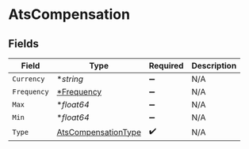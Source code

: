 # AtsCompensation


## Fields

| Field                                                             | Type                                                              | Required                                                          | Description                                                       |
| ----------------------------------------------------------------- | ----------------------------------------------------------------- | ----------------------------------------------------------------- | ----------------------------------------------------------------- |
| `Currency`                                                        | **string*                                                         | :heavy_minus_sign:                                                | N/A                                                               |
| `Frequency`                                                       | [*Frequency](../../models/shared/frequency.md)                    | :heavy_minus_sign:                                                | N/A                                                               |
| `Max`                                                             | **float64*                                                        | :heavy_minus_sign:                                                | N/A                                                               |
| `Min`                                                             | **float64*                                                        | :heavy_minus_sign:                                                | N/A                                                               |
| `Type`                                                            | [AtsCompensationType](../../models/shared/atscompensationtype.md) | :heavy_check_mark:                                                | N/A                                                               |